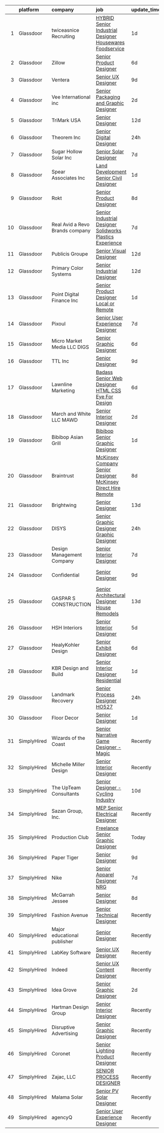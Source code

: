 

|    | platform    | company                          | job                                                                                                                                                                                                                                                                                                                                                                                                                                                                                                                                                                                                                                                                                                                                                                                                                                                                                                                                                                                                                                                                                                                                                                                                                                                                                                                                       | update_time   | location                   |
|---:|:------------|:---------------------------------|:------------------------------------------------------------------------------------------------------------------------------------------------------------------------------------------------------------------------------------------------------------------------------------------------------------------------------------------------------------------------------------------------------------------------------------------------------------------------------------------------------------------------------------------------------------------------------------------------------------------------------------------------------------------------------------------------------------------------------------------------------------------------------------------------------------------------------------------------------------------------------------------------------------------------------------------------------------------------------------------------------------------------------------------------------------------------------------------------------------------------------------------------------------------------------------------------------------------------------------------------------------------------------------------------------------------------------------------|:--------------|:---------------------------|
|  1 | Glassdoor   | twiceasnice Recruiting           | [ HYBRID  Senior Industrial Designer  Housewares  Foodservice ](https://www.glassdoor.com/partner/jobListing.htm?pos=130&ao=1110586&s=58&guid=000001818f5ce802b4e833a389a93741&src=GD_JOB_AD&t=SR&vt=w&ea=1&cs=1_d737418d&cb=1655967640159&jobListingId=1007954261833&cpc=81AAE51C33FDE227&jrtk=3-0-1g67lpq612a82001-1g67lpq6ih7j1800-eee55acb1d65540f--6NYlbfkN0AIiLXtwtv0BDns9BiY4ItblantFozdL6jLmLxNvS8mvgNhVHnAPNyrvyaM4QSRx3ctVBgSkhBuGWLE2U4M1_89tZASA4ct_j-kEPay8by8y5FkLt8t-w-tK2p4MvT3DnBU_92LFz6t6TSrTorwUwkGmvGVEeLiqRygscGnxvtMyLypgPWtbS10LOl374mkyJIMtXusnzPSW_z6X86_hsS6z-_mRO2996xzOcN38GEwlc6xx2r2ha4amZ5IF-0P9WC7eXmwiZvTgbcZspZK_evqYzumdPsU6U0JUc4xOYZ045rxkmPgWmJbaQBaH2owxGDWM9Fxx80j5EiV_n_6VooU_9lneBjfGvYVmdevfKgiL1e3EfWMQEwfR5Wdb-hZ4pFEHq_ohAQtSw6ZH_kVwk3FFVTebWFiT8aFfVxux48Q-GRE9POb46wYKRj8rVVkTEqa1j3sgiU-lt9ShmCLDEGMyHl49vSVwIJnytPqK8H-UVUbj1YfEVtHEYkEhor2CaGIE8SumdPJ_daRwRKD2ja25ECq7tkrdfI%3D)                                                                                                                                                                                                                                                                                                                                                                                                    | 1d            | Houston, TX                |
|  2 | Glassdoor   | Zillow                           | [Senior Product Designer](https://www.glassdoor.com/partner/jobListing.htm?pos=109&ao=1110586&s=58&guid=000001818f5ce802b4e833a389a93741&src=GD_JOB_AD&t=SR&vt=w&cs=1_89e32b23&cb=1655967640155&jobListingId=1007945757810&cpc=F41FEAB56D215062&jrtk=3-0-1g67lpq612a82001-1g67lpq6ih7j1800-f338a4c3b84c64c7--6NYlbfkN0ANMurRYyPEXg08u6OamUd1Mvhk-zhFSGYIZgoJR86UvYL2v6MoUqae-sD5DnU21vrTTAFpnqnC5__tpGelX6Awx8Uj8nEktq64UL9gPWmTeU5orfDnriC4hpbt9UGY9PuCc2rTnyoQLtZ2kWdCeDIjNxMAhKAd0am7XFogKvgD-rfuhR2gHK862u9xj0JUQwbbUDpAcqrb3Z7sEBuK6d49wdkclP1VU_EeK0stJFcyfVYz_EgKP6KP5RJ_TqlsAYIPtEsJHH9Yf6fV8HazNMr3lGX-QZhYaA3RsL7fGWYgZCTtQe5v_RtxkfZQ_dVBJhCYcSvQy4rNQLTh7fjLLKV24lruxm2R534-5xWJAwsLsx2DjxBtczZgjOkvz8992Q0iZZiK_KNGNGESpnEZOHgZI_BzREkXclnIvlrbW2ZvoqbqghrRB2AqqVnT5ekik8bYyK1M-8qgNx5IEoaG6BVBip3e5vcvrokU1VLJ7dU_1rzNQ8xBQjyaTIAF6GMCgB2UnXy9s14j2y8zCCRjaJ6UEATAsP3bB9plNF7JFubJXgZayTg6SLUTLvgTIDQAf5xQNrRtzFmW3iBjI9LCEL8rFlo3UHvK-craqCTyt1JK08fWpMUjunSFM7KjMuEI0Xs9HebAwyyRPefHZ5OSy3-ebbYIs1HB9ofsSzGvqSOYCQkGTfJ1FBt8X8xbSdlF1wtRwJWamg_zWbahtVvwmIOi130bx0j5Ap9YsFgL6bKFv4EaGF_3jVhEmNVHUgBDxjUNgYqX5NZiQrJqgBbCKsNtCRaN-_iqYNoZNlECFfTW4HA4uTmYTe20CAW-FLYvCQdPWnkp2pmX9jBoQ57EVr8LlS5exT72Zl-bvUUSUpwzxnuO8qP6RQFoLwUJ97Z_kME%3D)                                                                               | 6d            | Remote                     |
|  3 | Glassdoor   | Ventera                          | [Senior UX Designer](https://www.glassdoor.com/partner/jobListing.htm?pos=127&ao=1110586&s=58&guid=000001818f5ce802b4e833a389a93741&src=GD_JOB_AD&t=SR&vt=w&ea=1&cs=1_59cf82a2&cb=1655967640159&jobListingId=1007936529988&cpc=C63BD00756FD6F58&jrtk=3-0-1g67lpq612a82001-1g67lpq6ih7j1800-82dce3c315d6d39c--6NYlbfkN0AS3oPsAAmCngCu4U51_2RxXyfS7TdWOFtWPOafNW52I9mnargnUyPFTlz2JtZIE5R9cbg-8OZhzfjoHlrkedTWhsAuN2fRl-fhdsTVANjSnd20K8bE6quzXCrrZZWFgFlP_BX0wri-NuA7VQP8bDYKlMUtenj4PCQ9rRB_24GLOcz378yL4M3CLDHwL06q9j9o8Z5TcvVxRUdusNazTl_-smPFzQdh3karDIuuiGA92DWloIWr29oCSPkiKB-zxiMHEp3uhrH1EGLSVIR3q8P_i2JmInaAE3w2YYvMjrQozgg3V-XO6jwOkUv-p_YTjzzBilXWZAXNMpYwYyQd0iCGQOsIzZIWQXAKq_vyeLuv3b2siF8rCj7LyAMPPEctwIKGzvOOA0d8CzosEMoZriozsHSLwY8B0TesfRYgr55Anh58TCJ7zYokNXZMr-lvNBCnFnuzGEYSIWSRz0E7yoqYnE2QPd7ErekG9gszEqUsYVwW9iX32_uljpdkCydpLDA%3D)                                                                                                                                                                                                                                                                                                                                                                                                                                                                               | 9d            | Remote                     |
|  4 | Glassdoor   | Vee International inc            | [Senior Packaging and Graphic Designer](https://www.glassdoor.com/partner/jobListing.htm?pos=124&ao=1110586&s=58&guid=000001818f5ce802b4e833a389a93741&src=GD_JOB_AD&t=SR&vt=w&ea=1&cs=1_d5932896&cb=1655967640158&jobListingId=1007951554987&cpc=6FC5BA77C9A4CD78&jrtk=3-0-1g67lpq612a82001-1g67lpq6ih7j1800-58e259385ec3b922--6NYlbfkN0Dr6IKwl4lkWnAOZFGyO8hF2TMBrUYSqKPpHH7znGLbnsjvVMpQ7-eveiYjoB_rmKVa7b1xjMk1e8jCqw1z1spazioDm6yRrKE7otGJR62U4jnH-0VWK-d3exnx6GpsIulIjLcXsoJVjisW_aTkHD5772H-v0COtVR1B6z0jFgZOki540emFOyNOyJdgonhZsWerV8nBYnWpYF1rJb2qXx3opfiW54kHC7u5D_g5bkynhMhCczM4OVUJ-yh4qtfunYyGSNRtGWwQ1QdOGiRbKhxUEWZg0-Yu6FaqfCVxJ1zA5DSDsRrpkLED57dl3c6MtmXlRTCdHgMFhr0sPSL0I_6yKzWC2YhQExD2JQLKD91p1zUBBvt6N4PdHsptSR0GFvqH9C8uNIVdh_SSAB2bMk16j7UaE3M5ICRucivHgGNpOZAN27ngtUTZW74kYqwoPmmKx650dBCxmiJRZio6_YHTkTPWFnAA6Rd8kaXO4nIXUrk0FS0mkWXknEfcQ1X8PUJgspzVbjlGQ%3D%3D)                                                                                                                                                                                                                                                                                                                                                                                                                                              | 2d            | Garden City, NY            |
|  5 | Glassdoor   | TriMark USA                      | [Senior Designer](https://www.glassdoor.com/partner/jobListing.htm?pos=123&ao=1110586&s=58&guid=000001818f5ce802b4e833a389a93741&src=GD_JOB_AD&t=SR&vt=w&cs=1_9dccb760&cb=1655967640158&jobListingId=1007932175299&cpc=E773D000C9BC26FA&jrtk=3-0-1g67lpq612a82001-1g67lpq6ih7j1800-b38f46edff125aa6--6NYlbfkN0Dunb9VG4vZxdc7LiwWlvX8ookvGZGBZF4f3Y8dV2vgGRSt85D8loWo518s_fq7Ddnn64pT3tzGXCHy00pceR1OVlkaa28qK2n9LrMJRVhew-RMe8pL15vbaTD7Ni6GEDE9QPb1zqQOCqDIaDePomBWrYcB60SNv-g_ogfzItqZFpO9RVf4Is7eqJ0R4ubgiwXY_JesGU7AIOZO5WS89h7OuE5KNd8TIzz8zSkd5bfJwIGsO0Wl2WzFM9MwYJfUYcHYq9fsQ301hEIPfxgXCUqsFpIVEKTsVgUU68QB_zozxVY8ZpNjqAT0w0cGJKW1_BGTSWuJcO7ZqjbHd-bGCdrcT1-TubabCnk-yS4u4GBZpmHVu-jFcQbEPouvTCYQaoW3I4VB9IK4KEel9LARHb4tQObwNjkIWFfRKBHAys8wG96PdiTbyJbjWJ7rSljZF5COzz11AF59QupJQIDS7jmVBtF1mtlb7eKWU04_xJ5dZSN7I91arutmwxSyjrpYHArzoFUkfx4SmhvnoCO8F6y7EZxfJeG0lMLYuJTqO6ZU-eUiz-ViSSBn)                                                                                                                                                                                                                                                                                                                                                                                                                                     | 12d           | Bedford Park, IL           |
|  6 | Glassdoor   | Theorem Inc                      | [Senior Digital Designer](https://www.glassdoor.com/partner/jobListing.htm?pos=121&ao=1110586&s=58&guid=000001818f5ce802b4e833a389a93741&src=GD_JOB_AD&t=SR&vt=w&ea=1&cs=1_daa810f2&cb=1655967640158&jobListingId=1007956626904&cpc=A0032DE20586B9BD&jrtk=3-0-1g67lpq612a82001-1g67lpq6ih7j1800-6fc2a6440430c0e0--6NYlbfkN0AFW8_jy3Exud-3yScDe6C_gOnco_vY6PGUfytLF_4d6AqCG1rVCuyIJHy7xjOB_P8E4cqWzxtp4XSdpxjH0M_YeVdqifjC_HgSYn-uwySpH9Dp5cK9eGNLEG7ElRUaXyb1PYfr1pYcMw_m7tihmPvtw6yIEOyOmSsZtkeU0fu8luQaMTO-1oktv40kHG5TABSV8leObAyihMU6lXjxAzw3D_TbsZuh-F1h5CLsK7NUy54MU3e9gkC4c_G8vVbzPuCuZhWJOWL6LcevsV8MxpTpg2LcqgxYtLwSpWxsirupgBy1pX12eTuVFL-xqNj8ma0mBfZD7hs7aa12mngZHlMrFgHZNPYAfSgGVFEPms_5GRrQ4-yN9eBxihkuDCP6IaAuRTyx7eYOE7CVRLitfwgvwqwIJvj8IdqWXXmjLmZoaDDLqz_dzn7rM4eBjTh0fJkzbxqbHWLAmujRI9m_6Pfl_ifn0jycwINTSWcLD2NaD-VvBFxXWLs9VKZw3bGoybI%3D)                                                                                                                                                                                                                                                                                                                                                                                                                                                                          | 24h           | Remote                     |
|  7 | Glassdoor   | Sugar Hollow Solar Inc           | [Senior Solar Designer](https://www.glassdoor.com/partner/jobListing.htm?pos=128&ao=1110586&s=58&guid=000001818f5ce802b4e833a389a93741&src=GD_JOB_AD&t=SR&vt=w&ea=1&cs=1_dcc86b24&cb=1655967640159&jobListingId=1007942183603&cpc=70E6D4E49C80165A&jrtk=3-0-1g67lpq612a82001-1g67lpq6ih7j1800-450dfd28aa0ad8af--6NYlbfkN0AYOF7RQzjoOUM2ynSuHNIj3wibii2cqdD9wrQxVTFyHRITds1LU_854K_oea6IPvwZs10-ETGQIkVeAgHSzWK7Wfqk9ldKCdna0zZ4rZPLrQPXQavlAzeoiyWJiCeNb7w0MJLMWQP0d0Ftkf1pYNL6lm4xEG9VFHcPa45pkUWox-Lc9l45Ht5MqKk4IW63IWtBJhbixGJrNOTnylWoDWk4Pkv6bucD6Yk9HmyaTTisHSs9QXXROFE4TgksfAnc_jYR3p1ZwN4z_yXfVCzpvSsFKdwW8R1SrqDnDrnxdktaQkc3-Y7eD-C7Iyxz-jcJ2cAsW9OGqEzGwpkCqbT5A8W3WoU75LVZTv1MoQMfHzTTsAi4xZwfDNAhFZINLm2r7TeilfZ45sB9gwk6AiJ2eaBHyphOz27wehr6ShQSXG3Hm65gHpBnO828QsGKPswfWAdteffW_J9htuMgJOcAt5N5R4pob0YH_FcC0AWUJEJgDSXQPMcvXlH4PtDVYudbaLVRlXBIWHzyCQ%3D%3D)                                                                                                                                                                                                                                                                                                                                                                                                                                                              | 7d            | Remote                     |
|  8 | Glassdoor   | Spear   Associates  Inc          | [Land Development Senior Civil Designer](https://www.glassdoor.com/partner/jobListing.htm?pos=113&ao=1110586&s=58&guid=000001818f5ce802b4e833a389a93741&src=GD_JOB_AD&t=SR&vt=w&ea=1&cs=1_64a410ed&cb=1655967640157&jobListingId=1007954502818&cpc=7C8D5D6438C602C2&jrtk=3-0-1g67lpq612a82001-1g67lpq6ih7j1800-33f520a63186d804--6NYlbfkN0C2SVAOpOeIWQkPp9EeCSLxTLheLRty2uanDx8E9nXZ3mMSUdBgMf7rFXhNpUSApJA9xjrDIR7edmyZQ-7--oLbV3UatECseyGyxj_m7fQEprCC2peaHs1LtnAmMhUcM3l2DLStRojpUWAw5HjqLYk4JPttfk1j_xBgLZh-7iWz805ATTYMJMs6ZpK_66NOCOjiT2_YEJ83Fz6zoxPqfGTLpVVnX5E1NN-61w2_WIaUGXejMce31tYTdx9Hj5D22yyovLayQs95ojbNrtGMFSNEAI6yIteWgpjAX15dZC9UqUeNYG4TlPqI8Obnz0zuiAHD3IxhlR0aFH0QNWC4G_i9RwJ1UpJ7smdB7g-Lb9nC-rhIrpmhnGdGVuheyq2HJ22HS3Mebz9n__-7-oasalYPSVyf8nrGiBdoTiSRVUYEfd0qroB-fNjQDxolhEjpx4iNuUynxvyov_aZxpoZlWE3J04CRFywaeDoJw26uLrDRTba3SfqwAAM1Boa8nQqOwa3FtSkF-ZhMw%3D%3D)                                                                                                                                                                                                                                                                                                                                                                                                                                             | 1d            | San Marcos, CA             |
|  9 | Glassdoor   | Rokt                             | [Senior Product Designer](https://www.glassdoor.com/partner/jobListing.htm?pos=120&ao=1110586&s=58&guid=000001818f5ce802b4e833a389a93741&src=GD_JOB_AD&t=SR&vt=w&cs=1_6aa47530&cb=1655967640157&jobListingId=1007940996623&cpc=5E31031E1AFF45A7&jrtk=3-0-1g67lpq612a82001-1g67lpq6ih7j1800-761875d2b39e44e4--6NYlbfkN0DG4ntHtB_rMsnfhgmnSvK2brktLme1L4SiDeJjQ-izrVOLqRJ5-yjEwoYGp-nj3bVv6wXw8JI6j-2XMxcUMBQ8hGG8UT13RZ_KCI9xRKiM3S3N_Bc5MgRixooKLbR_zWrFf51rnVoxHt_h92qxfDjHVrsLqdhcR0GK47QO-Msy-QHTXeQXXObcAsND6ydfcbKBX8LJxR5BFduSAHA5f8bsxbHSZG8U931Plbg2l-P-Bl6n2_puKTLd8uU9XweC6srD02kgnu9dSiU_1MZyCodR5GHuAWgVGf0UibYsga5zZB26NN1LYLBZNet-WkQbDAvNfMPiEIvGYVFj-hprpdluQBVWkTY2Xf8M8FmzfYTmzcNBxbt_D3ZSPsbzFLCMQRH8cLMbJKUhCBjPtKXcFVXsdOfMLo7oR-pTeQab2IJVspK2hNzhmgzwX3SJNY8FVAsWG1E6S90hCLARGx4x1mXDdTJfj9bNetob5wHBpObl227QDa4_9wIDi52DFbgodt5vu2Njqt0dqjpMBewliXq54AAz-iPmhW8mgFyVji-qYZZcpaUt2QG2UKMS-CMupItHMw2PXuvfNhro64U-U0Uf7Vq4166-Sa3sEPmc5hBk7eCZ1nArOsGUz0fhgz518iZD4XDg4CeH3yqAAQ0WhYaN5RvVEiFTpSn34TnyQoLrtwACdhd2F868xWgA-Coz2rKrpjroOn8F5P4lU8sCk0-inInaNHmtEz6Tqao7eIe8FE28Wh3eGDJG3WNxXlVnyhSdi9oDgIM2fKGvBW8V7AGflytCcHVrMVD5yd5wW2Ko_K_FED_nMOrf6tBTksUBomD7-OiLugxAKpFHkUFOi3tBkWGScdfn6ivhwNoDmA1A9FI_NlwOcuCBrBN9XHdt3mn7AveTrEs2Z7qeQfH0EqYfY5g1b2AX501Gle6at8DMrDWovbrTVkTzBdEgjD9rGQLzoCKbi05sIQ%3D%3D) | 8d            | New York, NY               |
| 10 | Glassdoor   | Real Avid  a Revo Brands company | [Senior Industrial Designer   Solidworks   Plastics Experience](https://www.glassdoor.com/partner/jobListing.htm?pos=103&ao=1110586&s=58&guid=000001818f5ce802b4e833a389a93741&src=GD_JOB_AD&t=SR&vt=w&ea=1&cs=1_dcbb55fa&cb=1655967640155&jobListingId=1007942492911&cpc=00B1EAB9045ACBC9&jrtk=3-0-1g67lpq612a82001-1g67lpq6ih7j1800-1d32944fd07d19dc--6NYlbfkN0AtR68e5gWpPxoovZgA7Udo-dcymoK0NpHFMpIgh7LYz0lWjegUOvgUlk0j_UqmWoXC4w__44ZICVQCnu8CawEGrVZRKPh0J00hP-6jbJtEhGfRfj0q1Igtgp3TgkEToLjjEh3-oj33ObpObm-Nr027FyujMZ27Q3HqafZxBLzSPbQC4kzfbHox2fWaiU7e27Uja-PhURKwkR1XP9jJ3Ux798wESJgqJN3eqjRobQ_mNSFv5BsscN1tfVAzSl9OYgoh4xWMXtoCoxMcuDGLnx-xYkc0mlIW29QD58piw_PufdQDj5LJRun5LHZWBdZeFtU4cBDda8NBx5JqlXPYuzNLGi7jfI7EwlAgtUb-1H41_fJqy3cxFwqQ22ITwnvpeg59LdSDrRNFzpuJiabZE-EOZdbjmRcKoBfridCP16mrpIk-Dpcm1KJSi8_UTLCisBKDxCpayPePPNRhsFZA9KdLHK93PgIYpt-cjIHFneWvj7uuzpUqdfKdVG5Z2JByhMPK1Vl64YVVXH7qPrGeJEqoqEMIsqEvcawjwHmFwAAFAh_WuhtfFGi1lU1bLGlpDhA%3D)                                                                                                                                                                                                                                                                                                                                                                    | 7d            | Minneapolis, MN            |
| 11 | Glassdoor   | Publicis Groupe                  | [Senior Visual Designer](https://www.glassdoor.com/partner/jobListing.htm?pos=115&ao=1110586&s=58&guid=000001818f5ce802b4e833a389a93741&src=GD_JOB_AD&t=SR&vt=w&cs=1_79ab8afe&cb=1655967640157&jobListingId=1007931990830&cpc=292036AD7E8A5303&jrtk=3-0-1g67lpq612a82001-1g67lpq6ih7j1800-200b0b7e09093512--6NYlbfkN0D_XFSRfOpY7hhzl86VUrgfgdzYRVdqdkK81Ka1OFk9ulaUqRt61AoIfWz2UwJceWpW3nkDXMs9mXCA60Npu3JvabbnMk5LZ9G96L3nYoJPPode-eJyrKQixrqrGuZWXa96pVtlUf08mWErZK4iBqukW6C3-vw5Saq1Ncnm7bD7BeI_jP28pDRhSW0rehisBsEZzMSOKaOYPbWvGsBKZT8k7foqGokpzUS5031SsiK0Z-C86bfgaGtyiQKNcyfIC098jN28577aRdTYbToc2Numt2NfTirXMwGHkPHRSCN4p3yTrpUpy1aOjE1qslc--QjTfmSCBP3TG59INs6miKK3JITmqUpGLIoHb72BjH8V_BXbxm86ycUm7tppqfHLk4AiFTcRzoXAIChvXaukmWz7fDBaquhjLo5I9ezmNZbW0aTeZA2ISM_PaecVUGLIN3Q0HTfIQpJGu_GiPIU9uzhqwBvIKhuYDZnT6dPKfD08rGbpwUISaI_xobcD0EMolfiI-1DXwZcuw3vMdwu2z-xqYugDraILstucX0FS2UmSpEVaPP2arwejYkPHUhv_Ri_HLUnxTRBocQ%3D%3D)                                                                                                                                                                                                                                                                                                                                                                                                  | 12d           | New York, NY               |
| 12 | Glassdoor   | Primary Color Systems            | [Senior Industrial Designer](https://www.glassdoor.com/partner/jobListing.htm?pos=107&ao=1110586&s=58&guid=000001818f5ce802b4e833a389a93741&src=GD_JOB_AD&t=SR&vt=w&ea=1&cs=1_ebbf927f&cb=1655967640156&jobListingId=1007931782967&cpc=2442D01AF70C0A8F&jrtk=3-0-1g67lpq612a82001-1g67lpq6ih7j1800-9883b5593ed0cb06--6NYlbfkN0DzaDHVbxJ-LJZej0v9fk4K-FwNocoxjQ_zxp68kPBvcoG0F0cX5LlHpULM9qyZRmwmc8iMfRdluj-0dl0ULkzgBNqu18VrVWpw7XeITSv10E7QtJhsjRlWzH4qWNquEp2PvZZcIu-J8iD0B42Kx5lk4vshtYxo57aEWd9bKPf0NDogyaVCye0HzWoL-4VEyh83cndcxD6Um1GydpCx2q4uXIVRPtdVQXvDuvDNM22cGvMtMX88xHXWvKKoDPdCZ0n73EQZa8Na6Gp_0QCHH-LyDyvUY63Yw0LWo7KU5Cnohpzx8NHIrzg4u-5qqs8axSE6V7g4uTDyoFo72lnm5U4_XQ21kx2O_RO2sdDbWNhbydtHwE3_j28i9VdNwF4u_92YIg8qJOpuBhp0Pn5Twf3NQYX0hmNHhGwDLuabVTixi8UDPmdIkiHZQdlR46qwGE6suISz5Ex3pwIqpZl0w1AK46Tu3hPWT467pwKi_7jntCwYZik17Kj37dn9YU_EwnkV1Bsk0HBlfA%3D%3D)                                                                                                                                                                                                                                                                                                                                                                                                                                                         | 12d           | Cypress, CA                |
| 13 | Glassdoor   | Point Digital Finance  Inc       | [Senior Product Designer  Local or Remote ](https://www.glassdoor.com/partner/jobListing.htm?pos=111&ao=1110586&s=58&guid=000001818f5ce802b4e833a389a93741&src=GD_JOB_AD&t=SR&vt=w&ea=1&cs=1_7899495b&cb=1655967640156&jobListingId=1007954800845&cpc=A8EA696C92E7776B&jrtk=3-0-1g67lpq612a82001-1g67lpq6ih7j1800-9c969d317c1ccaa3--6NYlbfkN0D7vHo7PNGZzn19QjZ7ZC4GwACO-fslxhGQG-ZiQohQDhJ_iZy9gjcJPZNFfYolJgV68yEsHhE4OjQWMvTiH_J18YEM0BYHOfqZbHammIVYsiA8X60vMb1vnIuUCIoX4LHRCkE2CuNgZ94tpkdnrab6oYRTIFmCLUVAoOAJNfnXph7LTpGx5_5XXCVsW86XHQklLNJ9umOwSSEHQtFDjOAyvSPWYBrkWHBmK-DrpE5kOBvBFyiIuTzWkbNeGMC-q3dvvkLP-6s68V9KPI-zZa8f66wjkUGF1Pmeq5EbTbOpTSJWTCFLI0xKUbmP6JTsYp9_8PthQR5OXF3tfXP7GZHPAaVKmEDw9DKXMp1l9aAHWWr92nY7xKK65fDh51Ihu-rBsZiuCse6JdO96xRB4uqzsqcl6TPgaXeQj7G2swHJZ-s0G7GLNNeiP5rqwbUOw9TTYAuw-PwjyA%3D%3D)                                                                                                                                                                                                                                                                                                                                                                                                                                                                                                          | 1d            | Palo Alto, CA              |
| 14 | Glassdoor   | Pixoul                           | [Senior User Experience Designer](https://www.glassdoor.com/partner/jobListing.htm?pos=117&ao=1110586&s=58&guid=000001818f5ce802b4e833a389a93741&src=GD_JOB_AD&t=SR&vt=w&ea=1&cs=1_3344bcb8&cb=1655967640157&jobListingId=1007942598765&cpc=A65DF3A704A48F9B&jrtk=3-0-1g67lpq612a82001-1g67lpq6ih7j1800-884cc9844432e824--6NYlbfkN0DkuNNc9jtp8Paa5ic1vcdzrE97PDvQxS5P2e8AiHduyVRDHK2WVv4nBY9BMxqxYjIB8jS7QZYTNn76TUzrbENFBm5MIStO9KwUtzG_9ApUsYMsdXC77OFe42Y6BdVeT3WkFsAy0qKS2beTPizxqE1Suv3nvP5z-eF5EgzFD74t835b_kf-JxK0XcBR0Q85qdNe6XbPGn3GdX0AesG5hP1K-lOKaRL-1anFdsyy2ZK0g-POUS7Eozq8BnC0yfr09EEaOg3Yyo8lJC5wlUwvHf-zjUKVt2Q6e2Yer19OASgQPhjtU-4CnWIdv0MtX8d8V8EgZu6fD6QQj6XMdy9qvHnN71_eeymVieza1J98gZ89XvdvqI2Lg3qCLHbEKQhyM-IIi2eY9KrZjzTzi9Pfejud_FfDSbkDmaaJ-Po44l3dkuTLRngzw2P9sOUeM6WEjlEHBSl9XoF_fUUDQhLP72NEy85t16puoBqeqB9wAuMETPkf4bQ5jV9aL0YR4eVzOBidUqX9McDbsw%3D%3D)                                                                                                                                                                                                                                                                                                                                                                                                                                                    | 7d            | Remote                     |
| 15 | Glassdoor   | Micro Market Media LLC   DIGS    | [Senior Graphic Designer](https://www.glassdoor.com/partner/jobListing.htm?pos=114&ao=1110586&s=58&guid=000001818f5ce802b4e833a389a93741&src=GD_JOB_AD&t=SR&vt=w&ea=1&cs=1_967245aa&cb=1655967640157&jobListingId=1007945523598&cpc=654405A9B1E0A9F5&jrtk=3-0-1g67lpq612a82001-1g67lpq6ih7j1800-2050dcacb5273dc2--6NYlbfkN0DVP3VSIbZucFRtSARFKRmKlxl6kVzKX4d8VD97cU7T0riilf3SfgvshC3WHhE1Wdn9OYe9FOCA7JBlBY7XYKjgvvCBLcFb3uFgY9nrRr9KIp--gTA68zgd6FpMIz7ST-JFlQIU6Fjzm2O1SMO_iYXZrwMWSuoPGWK59lIYy3aZVwGtw5GRqtIt_cnUrjaDWCBbjGvO2r4Va5L1TA3BryGGTlvdyg82ioprE60_CM5DBr5LReL6_8j4fxtGrxEYiSGEtwKcab6YQePkcfKWs1bdAFk_RAb_sj6hZdtFDOB8BGW3DeooALjspyp01b5650-8QhTGC4ji51TjZPG-BUK8aIv_QYkvqSZ5LkqUm0k-iXv5W-vGp98nLsXlXa95L3GSFYdoYrTQyYOxloxOqyJ3RK_u6BfAm55Pt2XQKk6L3DMlYQ2bBWATu3WZF5zb5N_GcpQREqtqnmQzDUlZfTWkdwLB3x4ijoo1xw4FBToORf8QC7tH_5J-)                                                                                                                                                                                                                                                                                                                                                                                                                                                                                        | 6d            | Remote                     |
| 16 | Glassdoor   | TTL  Inc                         | [Senior Designer](https://www.glassdoor.com/partner/jobListing.htm?pos=102&ao=1110586&s=58&guid=000001818f5ce802b4e833a389a93741&src=GD_JOB_AD&t=SR&vt=w&ea=1&cs=1_3dffddcb&cb=1655967640154&jobListingId=1007936264452&cpc=73A120E66BADD891&jrtk=3-0-1g67lpq612a82001-1g67lpq6ih7j1800-44b645abd6743a42--6NYlbfkN0BY9vwKMpMxPh432cFf2CiRrPTAN_OL5iENYFW_AoIH4oS0g0pNwlbK3LUOYTNPOPcxYMuUFevlnGHLqc5GqZMA3hj--O0QgFbDJAmdu15q38s6OCw71PtVFOmUIsMaT0YmSPyguf2neETCVhiSEC-TqQiPNuxv6gqEZDOZQpV3XADaSWrYnWCtt_C07vrH0aU2WylppPeQN8Fs0DctnTUfpgD7YzwL_hUJ4Gj519o4Q7L-p8mu8jw-6zFencZ_qYJjwNSGGn-ZOPSD6Qo4506xUzGJiRPN8bTKJ0H0VbAc7ta03JF8Td59ABVhrN0HzPt6FKb_z9GkgTJowzL6PbWOA91c_qX6yV2iukynOL6oyLtN5GmESklPgdyvwEKHsa_Z5a66zJhMkfuGtmdFbR-Ni4tqv3i2KWrTsxLOd6ulqkjPxhV6VT5AEVFtcStPY4QdWy9IRcBYiDu814cYmYSxeTmy-y-GU7VPTCHuowBuotSDaAfLuayFiARpbJmHJ4dcLxXo0agBaY-0zvr172o4)                                                                                                                                                                                                                                                                                                                                                                                                                                                                | 9d            | San Antonio, TX            |
| 17 | Glassdoor   | Lawnline Marketing               | [Badass Senior Web Designer   HTML  CSS    Eye For Design](https://www.glassdoor.com/partner/jobListing.htm?pos=108&ao=1110586&s=58&guid=000001818f5ce802b4e833a389a93741&src=GD_JOB_AD&t=SR&vt=w&ea=1&cs=1_dde1e509&cb=1655967640156&jobListingId=1007945270122&cpc=3C7BB2D400054DDD&jrtk=3-0-1g67lpq612a82001-1g67lpq6ih7j1800-c11d92ba87d007d7--6NYlbfkN0CSgGTbSPgM0xpgWRkp5SRTexU57Zk_6_bZ18eqb9d2QPonl4wyxnYYzZzlQX1INA05EVULwZuD-rw-yad887exhHL80ZF-6sCv590OQr2cj3ZF3-pMXOqi0CfpHb4cS6sIfTWaJDnbeVN6g9oZH4Sc_gMnT8ZNkGUcR0rk47uFGVNZvWApXP8wh5IUZdNkTFi_y1OSkTf1z3LML0YCxvr1XEm4ZF0m6ZmRukdwvOAeIQxgBs32Umeox0VOKAhwsN_eIMgZ57xBZSoDIhV-DPW1CfyLdZ-9BGUJgV0Xe2Qym_EFkoQVIvnSxvA7E15tcw_jRYERBs9GaBjjN2hxVzlEcXYlbBKfTgzQI3GzjSAB1BgG3-MTpCLI87vHtROST6x9Q3kPRNAiKK-hjanxzR4TbL0uAfwHV2TZL0PJHcYIBuEmFI7zEqNNuy0aRYMFYw0JsD-Aag0VkaHpUerdqUNdAW_lZ4YkNr1-m-FHaiwsvoBG411pmZBRKr74v7KvIz6uLvFbyofwYDkTApjrSqaK33qDvJ18Mm-JnNU7BhSsBA%3D%3D)                                                                                                                                                                                                                                                                                                                                                                                           | 6d            | Tampa, FL                  |
| 18 | Glassdoor   | March and White LLC  MAWD        | [Senior Interior Designer](https://www.glassdoor.com/partner/jobListing.htm?pos=112&ao=1110586&s=58&guid=000001818f5ce802b4e833a389a93741&src=GD_JOB_AD&t=SR&vt=w&ea=1&cs=1_d3fb250c&cb=1655967640156&jobListingId=1007951663654&cpc=D6DEFEE27D6A642D&jrtk=3-0-1g67lpq612a82001-1g67lpq6ih7j1800-372f049e4c2fa510--6NYlbfkN0CgIrFbq-kG4FwtgdBmPyfrCfhTlWkf9tCRQWQ-vuq473D9ihVqa8RHu7CLEmhAY9KL0MKMHcipP7QNYNeooMCzcQ8NK-fs2bmGmVc313jk1UtiswflAil40Di69MOncwMMEiNW04F5OV4nPpxTJ9lwISdYscPlk42pDmKbg9vR93Z4L-j8P5kaULk2LOHS2fh7r84ZP52yPqgRMMymkY2UmTTxPpPOUMQSC1Z6Y-QvJZ4-w6sbmpI86CA5l8jgn7i715s38QEot9jeHPbMexfb6DfytnT7Zdja3kCDiwqfT3v6B92_kxf6E7UfCrUxVb5EfD8H0s7rA0srXi-oK9wsGigX5VANLuzZfaWU6SyzQozqRM3UscWEv3Ldc7eDph63vOA-O8l2TtOjk1qNckycD9lCNJjxJW6XNaXcOu_43tDajpEUDqMPKhmfQNkS1r18Vq2Zln0MzYzfSJKCN1jdal7ACa1krLHKqCS5W3Ij5NftV-xIm_6ZXvI7eiNlg4KJah-EkG-ZmA%3D%3D)                                                                                                                                                                                                                                                                                                                                                                                                                                                           | 2d            | New York, NY               |
| 19 | Glassdoor   | Bibibop Asian Grill              | [Bibibop Senior Graphic Designer](https://www.glassdoor.com/partner/jobListing.htm?pos=119&ao=1110586&s=58&guid=000001818f5ce802b4e833a389a93741&src=GD_JOB_AD&t=SR&vt=w&ea=1&cs=1_37e84d77&cb=1655967640158&jobListingId=1007954218400&cpc=EA19F5B90D514204&jrtk=3-0-1g67lpq612a82001-1g67lpq6ih7j1800-aee2a8687857bfda--6NYlbfkN0DNA2QDmsAJ_9f2zhNWtpLl_zn80RCBRATuZUUkSYM3maE6CPoqH0GnEYRJqsNMhNH6TUqpTdeR7usWTmziP4zhUnTOzHOxi8sBItUS46WBfo2xGLWx-EnMmOEyMcAQOmTbR-7EZ0RDKK02_2okoDiHu5X41FaqjmFbJWQI2r6Uj0mL0X5vl3MZySiMaEqR9M2xcD5rfRvgp2Lu-ohHfou5CUuMmLokQ-gQBZ70nUkJDL24kOxDJEbsdBJ4elMpGkbj7SnFPEUyc1wbYNDQtLr8CQ1un_owfPcPhQQClNXG1lLPCd-CHOLXg5iNlCohQORXNOdBJQJkYl4SdbiFjFExjtmiShZSoKve6oRpI5LN38UTpj--JTkcd0EjxZBpwMgB-B_NhZTLVgzHfFlWaA1W-vPvy-WpTKqunGNwD4-oL3Ny4AmGPIyi1BUxAIAkFzX1pYjdVoL_Yp6wo9X2DDnbvUHWyJQ1K3qpSO635mnhCUZJXflzBQrAxW_WkvTVVA31pi48ypQGCkxfdVoAS2Re)                                                                                                                                                                                                                                                                                                                                                                                                                                                | 1d            | Columbus, OH               |
| 20 | Glassdoor   | Braintrust                       | [McKinsey   Company   Senior Designer McKinsey Direct Hire  Remote ](https://www.glassdoor.com/partner/jobListing.htm?pos=110&ao=1110586&s=58&guid=000001818f5ce802b4e833a389a93741&src=GD_JOB_AD&t=SR&vt=w&ea=1&cs=1_20d5bee8&cb=1655967640156&jobListingId=1007940661817&cpc=AC285F3A3ECA6BB0&jrtk=3-0-1g67lpq612a82001-1g67lpq6ih7j1800-db0bfc06fc8f1d54--6NYlbfkN0AL3dVr72y2kzw2kaN2Ho5i09lACUMjYeOySpm2U6Kfan0Q5GkZVGCHxlsApy2F5346BABfKPM7OR0iFg6qtc5Odh2nVMeApOqOCwwlLFYgJ36QSEcGGjwad7wI8UyGrsArLoAD1AcPfdaSpvSg0adP1v_6I56bkZklAgzGm7NrDNmUf6Odo-9SQ2JOrcUC_9a2RWt-Dhe7YNkDuJZkl9SAtXAFzukaEzWs3xIg4T1qLJdvdrCmQjEPvO0cGtPQq8TCt7gS0vcJGjCrcpvM1wcMNc-V-XCmd1pJda27KhH5oaStAqRVc-FxEGemmRNwYMScJISUhxeR55YTILcckdL-rZVsgF4dwHIxhTyLkkEDfg5-HN5WhKl1Emr0h30IWezYghMiOdaxa8h7F6UlfdX_UfbgcDp2HE5EotCAOV49jH8kx4pTdk8VXP93yl9FyTqsx4I_I23Gg7UU2etRdEFZQQl8BgjhITlGV2AGgu5qTxJZP5h_ziLHArfLDJXcfTHM9B8CRu_KEFBX3vhj9s3ZzEWYkjFhC5NJr0hNHORMEfXzLhgeuBA0j4plPeKf4Q5dRl-zWv1xn4m1uFu4MdONzht2wF27YR0rJpA-XWxUGjLUCxXfEVn7UnMNlYSn5vYLr63wRspSp_agI3xp_50up0xW-V9sqSM3S-s-0dslXsk46VH-QU1cKw-pGlpiFeQEQA75EQtMxHwE1vP1DjwCeKyeLEaizGyxaoiOiyI8k5uFElx4H-E-_aF_OD25Dz1UODwHB-JG9dtN3zUGKFh8)                                                                                                                                             | 8d            | San Francisco, CA          |
| 21 | Glassdoor   | Brightwing                       | [Senior Designer](https://www.glassdoor.com/partner/jobListing.htm?pos=129&ao=1110586&s=58&guid=000001818f5ce802b4e833a389a93741&src=GD_JOB_AD&t=SR&vt=w&ea=1&cs=1_440631cd&cb=1655967640159&jobListingId=1007929346414&cpc=6A22310A23505C64&jrtk=3-0-1g67lpq612a82001-1g67lpq6ih7j1800-a00437994580d6fc--6NYlbfkN0BCAilp2W_0d3NUNUZ0wg9IN55MFb49Gv4Y4tc5JxjcN0njQHljCHWCES5_sFtWc7t2UOtFQlEH5TLwoR-eyg8zhQ56MbdQ--bbgZqOsZtbvIbloRZU_biV4b4asfWxfvIE96cscUQUVgFS8GSh5hwCF-0TDXwsLPx5Vr2HvL2sNYjw7hYdQZJmjJuC2tICOuQNpun7IenxFwvzx_vqRCzyAxiQWqg7GG2HyNwxC0krRWEI4B-6-LxqnOt0DecrXrnhtrSyM3bWQhrW1o-LxQsqLxcAzQwTEO4AMMMmsDaX-pblahYe3QMI83M3T_0x3Lx_51rThwAOA3YqZW1XioeY1nDy8L2eZPOwSh4FFMRUXOD2jmMgJCqqgG8B7brHiNFCtBQUHx6_tRfOWu-wPc5Go2Tjvkt4OVlmowLCEjM2yETF6aqCjPv5AG_nk23Zl4YXtcGL45lQA7gYUjNWdlZiDvs9Hv-bbHtE56gqE1TWVjQc9btGDfvw-YwXlKTYf38%3D)                                                                                                                                                                                                                                                                                                                                                                                                                                                                                  | 13d           | Livonia, MI                |
| 22 | Glassdoor   | DISYS                            | [Senior Graphic Designer   Graphic Designer](https://www.glassdoor.com/partner/jobListing.htm?pos=122&ao=1110586&s=58&guid=000001818f5ce802b4e833a389a93741&src=GD_JOB_AD&t=SR&vt=w&ea=1&cs=1_d25bf051&cb=1655967640158&jobListingId=1007956961306&cpc=AC285F3A3ECA6BB0&jrtk=3-0-1g67lpq612a82001-1g67lpq6ih7j1800-d8b2506fb40df828--6NYlbfkN0BTYkY06FZEdAAtNWO-eDAfNklmfZymsMF6eFRONl7rAMN5x_2sHrqXfWPo9rHDxSOlwJzmjQwyVFQOEJ87aPJxh1LO8ZZYL5paZoxOAFkKHmIYrwMW31Uf6RxLGx2gpXw3qUomIPb6RaZe_98PJLVnBfFkzE-TbYfxVT98fWaTmBd4YgE9m-bJy5aUfCOzSao6Mu-XeVImht9Hd6qcMRYGku9wsvZor7RKw0q-DImtrcGxcgWEPbSJDu6R4LpJDQG6Br13Ri6MoOdfi0mJNKE25uhDF1R3VI-GFQtk4W-Yuxdn62UQ_zgXK93wcJX0_0LkpquYgVSDdWnWeUJtPPJkLFcQZbkroGJkcKtv9VRkUyhM8_ChtYri4_WF6jfjXXULGYkgLjb9saqGrm2PPPU4oJukBAfFpLdx6Jys8pQaSJUrC87POFtN8o6dh9gOb29eipk1LD74w6-DGyqS9kT98hwmLydJMSNQhF7zcWE7XY6iOKeAhUcm2Kg2wFHh0xXyssY-xyfexQ%3D%3D)                                                                                                                                                                                                                                                                                                                                                                                                                                         | 24h           | Tampa, FL                  |
| 23 | Glassdoor   | Design Management Company        | [Senior Interior Designer](https://www.glassdoor.com/partner/jobListing.htm?pos=125&ao=1110586&s=58&guid=000001818f5ce802b4e833a389a93741&src=GD_JOB_AD&t=SR&vt=w&ea=1&cs=1_949fd9b0&cb=1655967640158&jobListingId=1007942053366&cpc=24BF2F2386F532EA&jrtk=3-0-1g67lpq612a82001-1g67lpq6ih7j1800-8b4490d255cefb59--6NYlbfkN0Drj3eR1wpWeNE7GPEqkxmpTzgVQmd2c-xSMAXAQ3_Uea7L-JLKKvFZG_gL6ypJTIecGpFwF3HfL349Emoc6SzZ8cKpj5FLq11aJwz-lDWxEpWZi87mc-ENry7XIlN3DIlZ0Cd7Ov451RVb8ax9Qj7Bl-3YoyUh4wOpcy9frehnvZwcMV4tiFuNenXKOCwCaX0g7pXug9S6BKCzpT_ecCUc8Kc48nC_1B-nmAG2q7PYhHNxs1ikdMfmGSuYKzfC40sOBe2MxXPSrJGQXeJ-G_EfvmUZEUzUofkWzmAMHqHhqgltioL3iQR3WFYs-vW4y0qDOOZTeatC8OVbIJPRSLEFKW1rH3bLToHAkHK-RoYr_AilY7smUPi-AIQt8sJOSjTmxQoqG_E5qLhJbGLc6sMIHA7PuTrRzfPxnoY1PZeeIFBnQdRVxind2Lei1V4oP2a_mrsU5xLKo3kiZOy1Ap_X1F_LUq6-_1MczOfezUkcHCRm48aqpcNftSyfTkWa3urswRlpaKo_d9jCdUcv7PGG)                                                                                                                                                                                                                                                                                                                                                                                                                                                       | 7d            | Palm Beach Gardens, FL     |
| 24 | Glassdoor   | Confidential                     | [Senior Designer](https://www.glassdoor.com/partner/jobListing.htm?pos=106&ao=1110586&s=58&guid=000001818f5ce802b4e833a389a93741&src=GD_JOB_AD&t=SR&vt=w&ea=1&cs=1_f324dcf3&cb=1655967640155&jobListingId=1007937017269&cpc=1120CD366D53BFD9&jrtk=3-0-1g67lpq612a82001-1g67lpq6ih7j1800-a5326a7357206d7f--6NYlbfkN0Ao15p4DUFE77HqUxReqiB4f6Al0PG_sYnmzLe65nBLKBcpHHaaYIwSQZwpGpShbkeUf6wc2q2DuLe6M3U5mDA0w15ymPhKK5N0wPjHEOkxgmHT9nhZA2JEgTXDLqcxSYDUV6VteGjgNc_4LaUp6D8BMHxIY64W8hyFBk9uw5ZcGdbYKIfKkaoVkfMYto6B15YBd5k7H-YFe3JCKYTtmqD1PP4ym-z93Z28KsNSdwiG04KvONopFJ39j8AdyAsoXgwQjc2MJuUhOPiBpyiwcjY4_Rv35S8yJ0aT-NWzkYs9odwpNvnODcR3gE9sV7fxtbcP_EbQKdUrtrvvzE-Q4059qcP-kvthj5Lb8BJq4elTgNl0hcmppjr8v_4DkpCQbY0lJogLBH2iuLY9AnVSdaUhzhfUASdl5X4tU5sk7r3ewgoEBrU450PwUAiZUSabtOMbjkLLhBg4zVO_-aTXs03JbHWQtKOJ6z0kpWKEgovqDu2Zj3MGmPhRsQXQYuCdi_E%3D)                                                                                                                                                                                                                                                                                                                                                                                                                                                                                  | 9d            | Middle Village, Otsego, NY |
| 25 | Glassdoor   | GASPAR S CONSTRUCTION            | [Senior Architectural Designer   House Remodels](https://www.glassdoor.com/partner/jobListing.htm?pos=105&ao=1110586&s=58&guid=000001818f5ce802b4e833a389a93741&src=GD_JOB_AD&t=SR&vt=w&ea=1&cs=1_ea2b86d1&cb=1655967640155&jobListingId=1007929192885&cpc=8C8C01C1671D14CC&jrtk=3-0-1g67lpq612a82001-1g67lpq6ih7j1800-5a43b50c6ab62656--6NYlbfkN0C0nKY1zCGm5gHtONf85xOXZ7PMyUJ89AdAAkx_sxVSdNjnXNmd1xDyRJnBH0quLAKxOuNNxfecA3EkKe2U5G6GK2lruf6mIHQlb__QHNHgPjPjWOQCEvhGA7vD4j7ghujOosKHBN7XP6bKMnTv9KIRKuBQDWwF8GTBkeG7Ukzqc-nFGFBgEun-_osNKSkf1kh1urD5n9kbWyfCr5gtq_zVXy_ec0ucCBcZZMnRoM2dCRwke9pF2TRSfXOq30RbmVJK-MkO77Vm-lH2zYQu-u6CFuHYWnp58SOds5l6bCKk77Q5bi8qdesFbsB1Fm88-rKm8IyjMtjEh5_sNP7-f3pfAEtu_b3sA5dEE2kpN7u6H3efHJL6ahA8P3NRLyakmK4eiRsZ5AVYGf0tLBPnc3uS-8BM1IC-obgOMk-BAK32be5HeePA8vJCR1meAMpmYoZ55kPsrRiipaWO3vUMsX_jiQo3flcfmJ9L_vBopdQ1p-gf-lbSkfhVCJQXjQBEZxuuXudyL60pVDg2BC-hHn_2-Gs-qtSKzENB9HgKI8dyaO70byjOL0Eo)                                                                                                                                                                                                                                                                                                                                                                                                 | 13d           | Seattle, WA                |
| 26 | Glassdoor   | HSH Interiors                    | [Senior Interior Designer](https://www.glassdoor.com/partner/jobListing.htm?pos=104&ao=1110586&s=58&guid=000001818f5ce802b4e833a389a93741&src=GD_JOB_AD&t=SR&vt=w&ea=1&cs=1_91ebddb9&cb=1655967640155&jobListingId=1007948238659&cpc=1899023E9966B094&jrtk=3-0-1g67lpq612a82001-1g67lpq6ih7j1800-5923b847f3121ee2--6NYlbfkN0Af7IH--f52cTUDwFMUanxXcd3NiV5wYJyzlyk1G5yREasAiX0BGJ9IwE9qqQnuq9OsXYPpNahwh-D_xX7Ko_f9bbSYpzW0SN8QwVaEg-OrXURZKoNA3m-ZlnKeVi1y5zM2sMH8whqW8Q0rvvfm42UOaUIKv903GdUlxMXA1n6pszg1Z4I1IbXGpzkVcIFxC8adHdDHFGudktCHBVTOA8JruNn0WtvBclKypzqHKKPC12biPzoSoV35CJx4XZCiy0ktPwviHK5GS-eKfi1DY8kqeJBXVYAtBzdIBsyB1JYzYJWM9r_H0Jf8ZCHCd8hTW9TPblLg1Nj3M3CtDlPkwqSEQ-ID4H_jnaTj-MIevbFp34zbxCzPXEf-l-cvz0lW9YlKwnXWDrITy7ngobtC43fHKpsbyYlND-i2tHmJ5UMc6yyNReZhNaWd5Uw49XlN2MEB0Mp9QAT7Vbn1w2eRdwgvNAS0zw2U12SNQe1ZyqYu89r7Obw-3jRRkWsQCV_LsoF3qtcfb8kNkTM4bTv1Ies1)                                                                                                                                                                                                                                                                                                                                                                                                                                                       | 5d            | San Francisco, CA          |
| 27 | Glassdoor   | HealyKohler Design               | [Senior Exhibit Designer](https://www.glassdoor.com/partner/jobListing.htm?pos=101&ao=1110586&s=58&guid=000001818f5ce802b4e833a389a93741&src=GD_JOB_AD&t=SR&vt=w&ea=1&cs=1_b15febf6&cb=1655967640154&jobListingId=1007944810134&cpc=5C1A074141E401F2&jrtk=3-0-1g67lpq612a82001-1g67lpq6ih7j1800-775866db2c93bd5f--6NYlbfkN0BBGG9LMNqL16EzDx9S3nKk4b6IwprgSJginr0DZD_oW7ho21L0tWfahBOeAMfbkm0ugZZeTZLkoLQZ81KvR91Xu6UJqPn_zMK2MsJOon9s1tm_ZDYQUnKOJxNdJwPuc3p1ODSTRvXBslgIamkNpou14Y8orUKnMrLwdCr1SEDHXrnjYfaMkGf98X2pQ7E5PlDefspvEQ-9DsXLBcFbHmhMbj3zWdVqtx30IQzpeh8PsxJstPuZDGPkWImiYy05Y3t2H0DnEDtvQC3PItTrIXoiTw5SwVDaCgZ8vlSELL9dVHlooDEfL4KVfI9Ex6fOwED8xcX9EmUMwNQIbDQ9Fr329qKe-n-UbzmYaMznW82v9Ud5guAj_4QHdYNdRDDs9JcRpkeBpFCagRxC1m9HYhMbXmEV0KcAUF7Rdv0J3hQqEwW_0AVNO-W4s0_7xHHmxP5knlvTubF104tGANkbYPiCTnFwcJACCHDlnx4O6Qy5lim5i-oXD9FOskMHrmcA4I4THlO19wVnmA%3D%3D)                                                                                                                                                                                                                                                                                                                                                                                                                                                            | 6d            | Washington, DC             |
| 28 | Glassdoor   | KBR Design and Build             | [Senior Interior Designer   Residential](https://www.glassdoor.com/partner/jobListing.htm?pos=126&ao=1110586&s=58&guid=000001818f5ce802b4e833a389a93741&src=GD_JOB_AD&t=SR&vt=w&ea=1&cs=1_23233b1f&cb=1655967640159&jobListingId=1007954150871&cpc=6A22310A23505C64&jrtk=3-0-1g67lpq612a82001-1g67lpq6ih7j1800-cf10fa137288a60c--6NYlbfkN0CA-zmwsw9Pr6hntqPDPK3FwMBK-t6y3a-4PWfKCgxBBDwWqsJXMV0ERpKgiEDvcIDRifmD3LaT8QQZJMvhnUZj4mx0zd13Dh9M17dqKgskuUSJU1bNkd936Jg5GM0K4WzLWvbuThEjNf_ckXuq4YPh710ns4-m_dnupyNNS1Uk9OxSopsk-0tUFOx447zX94x5Xvz3iWXx6O-N4tDt144bCOU-ziVt-_AtrW7o_MqfBZigQzpBIeQnaHLlNf3ZOfh1eLzVRO_8rWJ0-WT5ZefLCTF8pZzIzRblq9YKEYZ_89k93ydCWDsfSZGcl4C15u9vFKi97Vy_utH2Ti5XKBMSOgv3ASDGo4ald-N9yerBYzpyDToZgJBv2uNvg1T25QPEomdAh0ZxibBbNIb5k0EVoSWK-hxhkr_6NCApblIp6SN5l1q9kobmpsBQIFGfXm7E9IHiFha0_aCH_TLWdsfDkNbtZGXFZxzh2hJ6AoEQO2BjBgJAlyASy_ClzsoFp6M%3D)                                                                                                                                                                                                                                                                                                                                                                                                                                                           | 1d            | New York, NY               |
| 29 | Glassdoor   | Landmark Recovery                | [Senior Process Designer   HO527](https://www.glassdoor.com/partner/jobListing.htm?pos=116&ao=1110586&s=58&guid=000001818f5ce802b4e833a389a93741&src=GD_JOB_AD&t=SR&vt=w&ea=1&cs=1_8a4fbeb5&cb=1655967640157&jobListingId=1007957900753&cpc=7E331B339EFC28D0&jrtk=3-0-1g67lpq612a82001-1g67lpq6ih7j1800-1fe0aa6abe826b83--6NYlbfkN0D5JwQ0WDKautM3JoZOvyA94rJOrWBssJrir1MnZ1mO8Mvr1Bo_UmFzNc9eHmAHVdPtkMr_lh3-pAn-RaVjWEFOgMeSRhFlEn09X6bHUkz-GXzYgJ4b7vDjchSck6gYIRrJl7eVJUC03Lb8WFp-tVZfUvKkS4ksLaMrBymo1gnRCjrYL2MY5FkBfSyFHUcbcdlovn7E1uUqHrJ-WjjMNA45VT-saCbbiXZcAPLDHKufEDd6tpS1aRrI_bL2JSjL_jxjw6MGSvBt_oPy_-tOOidkCuitUV832EnGjXnMoYDnTlZ4pYnEwMlikp-w_bzPuzf8fVumDfDR-4wN4kN9UDtBLw4TZdJi8NlMC3ydx195FG4t0kjzm7uyptR0bzVNqCJulSO2CyrLs2V-JrUnbH-BtPKTt_RfIP1qx4q3SSJz5esaKLFtW_5QoLLJI5UcgXsdm_Rd9uxSCpo-kL6Mka5a-tdQiiDpvhQ8QDd_SG-quGKOjNWiKrjcCBHL1RUff6i1LBXypRIIowgcheIWKlIt)                                                                                                                                                                                                                                                                                                                                                                                                                                                | 24h           | Franklin, TN               |
| 30 | Glassdoor   | Floor   Decor                    | [Senior Designer](https://www.glassdoor.com/partner/jobListing.htm?pos=118&ao=1110586&s=58&guid=000001818f5ce802b4e833a389a93741&src=GD_JOB_AD&t=SR&vt=w&cs=1_f736cdfd&cb=1655967640157&jobListingId=1007955278456&cpc=A938E184CF850189&jrtk=3-0-1g67lpq612a82001-1g67lpq6ih7j1800-3bce7a2dc17a6098--6NYlbfkN0CBbrXaEtsGLlTSL3-LPSWFQyIKmlQQD2OIU40crYCr6AfA2pbi3P2M5UHUVeGM_b0-CmSrnbgrvqlkiEF0R_ne_emnQYpq1lU0sa-G-kXO2PhlrU61I7KJ5Og6S_fdoUjhXSETaosd-ygCKQjtP2UQ4GqMu4s8TNZbvk1SXPAiEKyWpaoTlPmTZonDWCoqrU_a4MqmrFZKqzFhZXuLkJRH4tkYCThxyqbj6RaT0YboiC_p4rx1rhprkXEgDVQ15DOlKkx2YbfaSuP3qJ32oBiWeo-d4Z010CJVnv7YU9jNbPo4oWYTfIdNFegYnQ8hvVZoP0mVhzM0-noFdAummJ9cmvibV-JutK8sEtbjLjkdHHEegSqGhf_OHSYdZt2EAtxYRe6HSI_4eIJpTPGM6iCfpckIo_3cekhWD0Y4PqmH4bOoefxymR4Fc96EauLMDxZakpMqwrPajat5Xu4sM5BrIN6mPTqKXjqsusTiFlAnkhlmiPEm1_lyrnm4729o1cXDWD9PCiTSEXdvF0oyOkgT0wHQCTOLXUaYAk9T32nVXLbVUlDM6iqbKY_U3hHJOVac9ljh74DVexbcX_2KRNHrhXbHZF0lgE90UaJ6O9_X2Xse6iOZBk-NVu8t1mYx5eI_4mKfazITSmKt1nZM2zrLz3RGzLg8zieUkoydBcpeRiQqR-D0_cck)                                                                                                                                                                                                                                                                                                     | 1d            | Pleasant Hill, CA          |
| 31 | SimplyHired | Wizards of the Coast             | [Senior Narrative Game Designer - Magic](https://www.simplyhired.com/job/1zFW8uBuAGalzEzk6Yj7M8IRQvtJ84WSWjJeIJj4WTbCKQUDwCS8Lg?q=senior+designer)                                                                                                                                                                                                                                                                                                                                                                                                                                                                                                                                                                                                                                                                                                                                                                                                                                                                                                                                                                                                                                                                                                                                                                                        | Recently      | Renton, WA                 |
| 32 | SimplyHired | Michelle Miller Design           | [Senior Interior Designer](https://www.simplyhired.com/job/Sys27llYxhHd2Iu__rvU_izDDcx-fz8jwbDpbCIOLy5Dr_B0O3v-Mg?q=senior+designer)                                                                                                                                                                                                                                                                                                                                                                                                                                                                                                                                                                                                                                                                                                                                                                                                                                                                                                                                                                                                                                                                                                                                                                                                      | Recently      | Saint Petersburg, FL       |
| 33 | SimplyHired | The UpTeam Consultants           | [Senior Designer - Cycling Industry](https://www.simplyhired.com/job/Jv5JC_cR1soA_j1pU2QTpRwK0DJ4hlOxjJGXrvOXe36SoPdwXHKQeQ?q=senior+designer)                                                                                                                                                                                                                                                                                                                                                                                                                                                                                                                                                                                                                                                                                                                                                                                                                                                                                                                                                                                                                                                                                                                                                                                            | 10d           | Remote                     |
| 34 | SimplyHired | Sazan Group, Inc.                | [MEP Senior Electrical Designer](https://www.simplyhired.com/job/SwdumVZzOq8fLFZDUFgnemgvlM40NMPrA3TLPTFsBLPp6kejTdNT6g?q=senior+designer)                                                                                                                                                                                                                                                                                                                                                                                                                                                                                                                                                                                                                                                                                                                                                                                                                                                                                                                                                                                                                                                                                                                                                                                                | Recently      | Seattle, WA                |
| 35 | SimplyHired | Production Club                  | [Freelance Senior Graphic Designer](https://www.simplyhired.com/job/VgjzTWV6uvmR7MSl2Js5dxRP-ImieVRAGMuKvUIK10gubMZO8bqfLA?q=senior+designer)                                                                                                                                                                                                                                                                                                                                                                                                                                                                                                                                                                                                                                                                                                                                                                                                                                                                                                                                                                                                                                                                                                                                                                                             | Today         | Remote                     |
| 36 | SimplyHired | Paper Tiger                      | [Senior Designer](https://www.simplyhired.com/job/hikGatH96PnrRxKF0SHm37guhT40T13GxGIFtgDLBnhLYfzQFncNQw?q=senior+designer)                                                                                                                                                                                                                                                                                                                                                                                                                                                                                                                                                                                                                                                                                                                                                                                                                                                                                                                                                                                                                                                                                                                                                                                                               | 9d            | Remote                     |
| 37 | SimplyHired | Nike                             | [Senior Apparel Designer NRG](https://www.simplyhired.com/job/mJ3_nl__yXCedG25mFNH7L74FDEQPJ_ixk1vggYAm6O7ICLUVnn8rg?q=senior+designer)                                                                                                                                                                                                                                                                                                                                                                                                                                                                                                                                                                                                                                                                                                                                                                                                                                                                                                                                                                                                                                                                                                                                                                                                   | 7d            | Beaverton, OR              |
| 38 | SimplyHired | McGarrah Jessee                  | [Senior Designer](https://www.simplyhired.com/job/YkNAnD6yDFNWYo2boxGUequDZuY2tH8aA3ZC2eAhvbcVmbZhKFgEWA?q=senior+designer)                                                                                                                                                                                                                                                                                                                                                                                                                                                                                                                                                                                                                                                                                                                                                                                                                                                                                                                                                                                                                                                                                                                                                                                                               | 8d            | Remote                     |
| 39 | SimplyHired | Fashion Avenue                   | [Senior Technical Designer](https://www.simplyhired.com/job/Aqup_mWuT7VGML4JAh6uwL9VlsoNBBKe9DxZODc1ZFEjKuFYPPe8qg?q=senior+designer)                                                                                                                                                                                                                                                                                                                                                                                                                                                                                                                                                                                                                                                                                                                                                                                                                                                                                                                                                                                                                                                                                                                                                                                                     | Recently      | New York, NY               |
| 40 | SimplyHired | Major educational publisher      | [Senior Designer](https://www.simplyhired.com/job/sPGxsgyYQ-jge8yaSqTUycpg1qZdyrfzhQRm_H1aTkvRjYCsFeiZKw?q=senior+designer)                                                                                                                                                                                                                                                                                                                                                                                                                                                                                                                                                                                                                                                                                                                                                                                                                                                                                                                                                                                                                                                                                                                                                                                                               | Recently      | Remote                     |
| 41 | SimplyHired | LabKey Software                  | [Senior UX Designer](https://www.simplyhired.com/job/1Sb1F07gkcoYvDkxozIfGgYSpFEbxhfg058UdQNPx4izlU_I9m6Wjw?q=senior+designer)                                                                                                                                                                                                                                                                                                                                                                                                                                                                                                                                                                                                                                                                                                                                                                                                                                                                                                                                                                                                                                                                                                                                                                                                            | Recently      | Washington State           |
| 42 | SimplyHired | Indeed                           | [Senior UX Content Designer](https://www.simplyhired.com/job/momj9RN9iz84iO3LN0DkAZlBiQIlwFAvNIN3t1f_5rt8TFt8soy7xQ?q=senior+designer)                                                                                                                                                                                                                                                                                                                                                                                                                                                                                                                                                                                                                                                                                                                                                                                                                                                                                                                                                                                                                                                                                                                                                                                                    | Recently      | United States              |
| 43 | SimplyHired | Idea Grove                       | [Senior Graphic Designer](https://www.simplyhired.com/job/cyRGDR6diyUiprcLhezgAWvdC0CnTeqSUSGpVLir_jIM0OyMVVoU7g?q=senior+designer)                                                                                                                                                                                                                                                                                                                                                                                                                                                                                                                                                                                                                                                                                                                                                                                                                                                                                                                                                                                                                                                                                                                                                                                                       | 2d            | Remote                     |
| 44 | SimplyHired | Hartman Design Group             | [Senior Interior Designer](https://www.simplyhired.com/job/DoJeZfmJ3oegf4VFu1T5RNfVR0vOTRquqkQWPON31nRznnltc3G6Dw?q=senior+designer)                                                                                                                                                                                                                                                                                                                                                                                                                                                                                                                                                                                                                                                                                                                                                                                                                                                                                                                                                                                                                                                                                                                                                                                                      | Recently      | Washington, DC             |
| 45 | SimplyHired | Disruptive Advertising           | [Senior Graphic Designer](https://www.simplyhired.com/job/n5djQIcke_ZqgcmZSC2FPYv_e_TffMnFl4q1ZaMWeHZ3mnhH9f3-nQ?q=senior+designer)                                                                                                                                                                                                                                                                                                                                                                                                                                                                                                                                                                                                                                                                                                                                                                                                                                                                                                                                                                                                                                                                                                                                                                                                       | Recently      | Remote                     |
| 46 | SimplyHired | Coronet                          | [Senior Lighting Product Designer](https://www.simplyhired.com/job/RfGhSWtuJ_lg6SsxwQD_ajD3-LAV4Tdv2X1UfMnbVnV2FPULJvEhtw?q=senior+designer)                                                                                                                                                                                                                                                                                                                                                                                                                                                                                                                                                                                                                                                                                                                                                                                                                                                                                                                                                                                                                                                                                                                                                                                              | Recently      | Totowa, NJ                 |
| 47 | SimplyHired | Zajac, LLC                       | [SENIOR PROCESS DESIGNER](https://www.simplyhired.com/job/KJ_3lRk06olD9oCzQi3NBBs4dKOl-qnD9tWsQD3Eghj1w8XkEmXmQA?q=senior+designer)                                                                                                                                                                                                                                                                                                                                                                                                                                                                                                                                                                                                                                                                                                                                                                                                                                                                                                                                                                                                                                                                                                                                                                                                       | Recently      | Saco, ME                   |
| 48 | SimplyHired | Malama Solar                     | [Senior PV Solar Designer](https://www.simplyhired.com/job/DgULYuPyKlhbI7DLpvVZTzkyE6Wp7-5IjFp_0dRbXl__Ct2pYc50IQ?q=senior+designer)                                                                                                                                                                                                                                                                                                                                                                                                                                                                                                                                                                                                                                                                                                                                                                                                                                                                                                                                                                                                                                                                                                                                                                                                      | Recently      | Honolulu, HI               |
| 49 | SimplyHired | agencyQ                          | [Senior User Experience Designer](https://www.simplyhired.com/job/cIDtvicOoH53aMYEP0Ljm-akwv5PTKqGSpFWDKdyocaD4666RjrRkA?q=senior+designer)                                                                                                                                                                                                                                                                                                                                                                                                                                                                                                                                                                                                                                                                                                                                                                                                                                                                                                                                                                                                                                                                                                                                                                                               | Recently      | Bethesda, MD               |